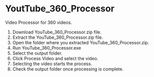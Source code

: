 # YoutTube_360_Processor
Video Processor for 360 videos.

1. Download YouTube_360_Processor.zip file.
2. Extract the YouTube_360_Processor.zip file.
3. Open the folder where you extracted YouTube_360_Processor.zip.
4. Run YouTube_360_Processor.exe
5. Select the output folder.
6. Click Process Video and select the video.
7. Selecting the video starts the process.
8. Check the output folder once processing is complete.
